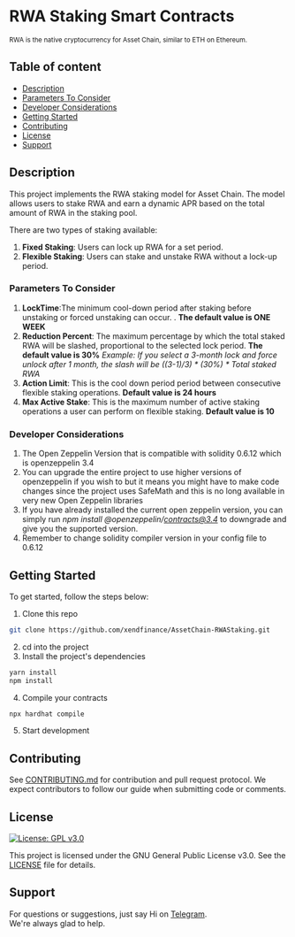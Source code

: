 # RWA Staking Smart Contracts
<sub> RWA is the native cryptocurrency for Asset Chain, similar to ETH on Ethereum.</sub>

## Table of content
- [Description](https://github.com/xendfinance/AssetChain-RWAStaking#description)
- [Parameters To Consider](https://github.com/xendfinance/AssetChain-RWAStaking#parameters-to-consider)
- [Developer Considerations](https://github.com/xendfinance/AssetChain-RWAStaking#getting-started)
- [Getting Started](https://github.com/xendfinance/AssetChain-RWAStaking#getting-started)
- [Contributing](https://github.com/xendfinance/AssetChain-RWAStaking#contributing)
- [License](https://github.com/xendfinance/AssetChain-RWAStaking#license)
- [Support](https://github.com/xendfinance/AssetChain-RWAStaking#support)

## Description
This project implements the RWA staking model for Asset Chain. The model allows users to stake RWA and earn a dynamic APR based on the total amount of RWA in the staking pool. 

There are two types of staking available:
1. **Fixed Staking**: Users can lock up RWA for a set period.
2. **Flexible Staking**: Users can stake and unstake RWA without a lock-up period.


### Parameters To Consider
1. **LockTime**:The minimum cool-down period after staking before unstaking or forced unstaking can occur. . **The default value is ONE WEEK**
2. **Reduction Percent**: The maximum percentage by which the total staked RWA will be slashed, proportional to the selected lock period. **The default value is 30%** *Example: If you select a 3-month lock and force unlock after 1 month, the slash will be ((3-1)/3) * (30%) * Total staked RWA*
3. **Action Limit**: This is the cool down period period between consecutive flexible staking operations. **Default value is 24 hours**
4. **Max Active Stake**: This is the maximum number of active staking operations a user can perform on flexible staking.  **Default value is 10**


### Developer Considerations
1. The Open Zeppelin Version that is compatible with solidity 0.6.12 which is openzeppelin 3.4 
2. You can upgrade the entire project to use higher versions of openzeppelin if you wish to but it means you might have to make code changes since the project uses SafeMath and this is no long available in very new Open Zeppelin libraries
3. If you have already installed the current open zeppelin version, you can simply run *npm install @openzeppelin/contracts@3.4* to downgrade and give you the supported version. 
4. Remember to change solidity compiler version in your config file to 0.6.12

## Getting Started
To get started, follow the steps below:

1. Clone this repo
  ``` bash
  git clone https://github.com/xendfinance/AssetChain-RWAStaking.git
  ```
2. cd into the project
3. Install the project's dependencies
  
  ``` bash
  yarn install
  npm install
  ```
4. Compile your contracts
   
  ``` bash
  npx hardhat compile
  ```
5. Start development

## Contributing

See [CONTRIBUTING.md](https://github.com/xendfinance/AssetChain-RWAStaking/CONTRIBUTING.md) for contribution and pull request protocol. We expect contributors to follow our guide when submitting code or comments.

## License

[![License: GPL v3.0](https://img.shields.io/badge/License-GPL%20v3-blue.svg)](https://www.gnu.org/licenses/gpl-3.0)

This project is licensed under the GNU General Public License v3.0. See the [LICENSE](LICENSE) file for details.

## Support

For questions or suggestions, just say Hi on [Telegram](https://t.me/xendfinancedevs).<br/>
We're always glad to help.
